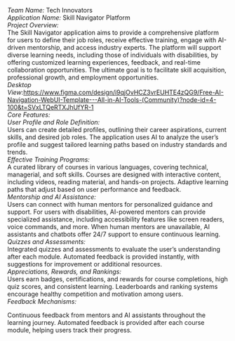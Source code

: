*Team Name:* Tech Innovators<br>
*Application Name:* Skill Navigator Platform<br>
*Project Overview:*<br>
        The Skill Navigator application aims to provide a comprehensive platform for users to define their job roles, receive effective training, engage with AI-driven mentorship, and access industry experts. The platform will support diverse learning needs, including those of individuals with disabilities, by offering customized learning experiences, feedback, and real-time collaboration opportunities. The ultimate goal is to facilitate skill acquisition, professional growth, and employment opportunities.<br>
*Desktop View*:https://www.figma.com/design/i9qjOvHCZ3vrEUHTE4zQG9/Free-AI-Navigation-WebUI-Template---All-in-AI-Tools-(Community)?node-id=4-100&t=SVxLTQeRTXJhUfYR-1<br>
*Core Features:*<br>
*User Profile and Role Definition:*<br>
Users can create detailed profiles, outlining their career aspirations, current skills, and desired job roles.
The application uses AI to analyze the user’s profile and suggest tailored learning paths based on industry standards and trends.<br>
*Effective Training Programs:*<br>
A curated library of courses in various languages, covering technical, managerial, and soft skills.
Courses are designed with interactive content, including videos, reading material, and hands-on projects.
Adaptive learning paths that adjust based on user performance and feedback.<br>
*Mentorship and AI Assistance:*<br>
Users can connect with human mentors for personalized guidance and support.
For users with disabilities, AI-powered mentors can provide specialized assistance, including accessibility features like screen readers, voice commands, and more.
When human mentors are unavailable, AI assistants and chatbots offer 24/7 support to ensure continuous learning.<br>
*Quizzes and Assessments:*<br>
Integrated quizzes and assessments to evaluate the user’s understanding after each module.
Automated feedback is provided instantly, with suggestions for improvement or additional resources.<br>
*Appreciations, Rewards, and Rankings:*<br>
Users earn badges, certifications, and rewards for course completions, high quiz scores, and consistent learning.
Leaderboards and ranking systems encourage healthy competition and motivation among users.<br>
*Feedback Mechanisms:*<br>

Continuous feedback from mentors and AI assistants throughout the learning journey.
Automated feedback is provided after each course module, helping users track their progress.<br>





